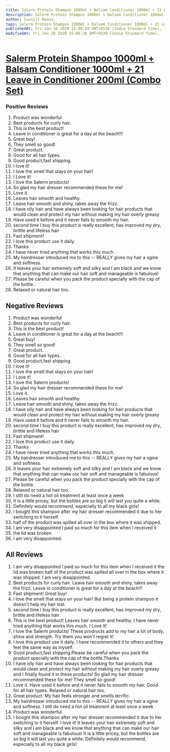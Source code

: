 ```yaml
---
title: Salerm Protein Shampoo 1000ml + Balsam Conditioner 1000ml + 21 Leave in Conditioner 200ml (Combo Set),
description: Salerm Protein Shampoo 1000ml + Balsam Conditioner 1000ml + 21 Leave in Conditioner 200ml (Combo Set),
author: Suvojit Manna,
tags: Salerm Protein Shampoo 1000ml + Balsam Conditioner 1000ml + 21 Leave in Conditioner 200ml (Combo Set),
publishedAt: Fri Jan 10 2020 15:00:20 GMT+0530 (India Standard Time),
modifiedAt: Fri Jan 10 2020 15:00:20 GMT+0530 (India Standard Time),
---
```


# [Salerm Protein Shampoo 1000ml + Balsam Conditioner 1000ml + 21 Leave in Conditioner 200ml (Combo Set)](https://products.checkmycream.com/products/Salerm-Protein-Shampoo-1000ml-+-Balsam-Conditioner-1000ml-+-21-Leave-in-Conditioner-200ml-(Combo-Set).html)

### Positive Reviews

<ol>
      <li>Product was wonderful</li>
      <li>Best products for curly hair.</li>
      <li>This is the best  product!</li>
      <li>Leave in conditioner is great for a day at the beach!!!</li>
      <li>Great buy!</li>
      <li>They smell so good!</li>
      <li>Great product.  </li>
      <li>Good for all hair types.</li>
      <li>Good product,fast shipping.</li>
      <li>I love it!</li>
      <li>I love the smell that stays on your hair!</li>
      <li>I Love it!</li>
      <li>I love the Salerm products!</li>
      <li>So glad my hair dresser recommended these for me!</li>
      <li>Love it.</li>
      <li>Leaves hair smooth and healthy.</li>
      <li>Leave hair smooth and shiny, takes away the frizz.</li>
      <li>I have oily hair and have always been looking for hair products that would clean and protect my hair without making my hair overly greasy</li>
      <li>Have used it before and it never fails to smooth my hair.</li>
      <li>second time I buy this product is really excellent, has improved my dry, brittle and lifeless hair</li>
      <li>Fast shipment!</li>
      <li>I love this product use it daily.</li>
      <li>Thanks</li>
      <li>I have never tried anything that works this much.</li>
      <li>My hairdresser introduced me to this -- REALLY gives my hair a sgine and softness.  </li>
      <li>It leaves your hair extremely soft and silky and I am black and we know that anything that can make our hair soft and manageable is fabulous!  </li>
      <li>Please be careful when you pack the product specially with the cap of the bottle.</li>
      <li>Relaxed or natural hair too.</li>
</ol>


<h2>Negative Reviews</h2>
<ol>
<li> Product was wonderful</li>
<li> Best products for curly hair.</li>
<li> This is the best  product!</li>
<li> Leave in conditioner is great for a day at the beach!!!</li>
<li> Great buy!</li>
<li> They smell so good!</li>
<li> Great product.  </li>
<li> Good for all hair types.</li>
<li> Good product,fast shipping.</li>
<li> I love it!</li>
<li> I love the smell that stays on your hair!</li>
<li> I Love it!</li>
<li> I love the Salerm products!</li>
<li> So glad my hair dresser recommended these for me!</li>
<li> Love it.</li>
<li> Leaves hair smooth and healthy.</li>
<li> Leave hair smooth and shiny, takes away the frizz.</li>
<li> I have oily hair and have always been looking for hair products that would clean and protect my hair without making my hair overly greasy</li>
<li> Have used it before and it never fails to smooth my hair.</li>
<li> second time I buy this product is really excellent, has improved my dry, brittle and lifeless hair</li>
<li> Fast shipment!</li>
<li> I love this product use it daily.</li>
<li> Thanks</li>
<li> I have never tried anything that works this much.</li>
<li> My hairdresser introduced me to this -- REALLY gives my hair a sgine and softness.  </li>
<li> It leaves your hair extremely soft and silky and I am black and we know that anything that can make our hair soft and manageable is fabulous!  </li>
<li> Please be careful when you pack the product specially with the cap of the bottle.</li>
<li> Relaxed or natural hair too.</li>
<li> I still do need a hot oil treatment at least once a week</li>
<li> It is a little pricey, but the bottles are so big it will last you quite a while.</li>
<li> Definitely would recommend, especially to all my black girls!</li>
<li> I bought this shampoo after my hair dresser recommended it due to her switching to it herself.</li>
<li> half of the product  was spilled all over in the box where it was shipped.</li>
<li> I am very disappointed I paid so much for this item when I received it</li>
<li> the lid was broken</li>
<li> I am very disappointed.</li>
</ol>

<h2>All Reviews</h2>

<ol>
    <li> I am very disappointed I paid so much for this item when I received it the lid was broken half of the product  was spilled all over in the box where it was shipped. I am very disappointed.</li>
    <li> Best products for curly hair. Leave hair smooth and shiny, takes away the frizz. Leave in conditioner is great for a day at the beach!!!</li>
    <li> Fast shipment! Great buy!</li>
    <li> I love the smell that stays on your hair! But being a protein shampoo it doesn&#x27;t help my hair lost</li>
    <li> second time I buy this product is really excellent, has improved my dry, brittle and lifeless hair</li>
    <li> This is the best  product! Leaves hair smooth and healthy. I have never tried anything that works this much. I Love it!</li>
    <li> I love the Salerm products! These prodructs add to my hair a lot of body, shine and strength. Try them you won&#x27;t regret it!</li>
    <li> I love this product use it daily. I have recommended it to others and they feel the same way as myself.</li>
    <li> Good product,fast shipping.Please be careful when you pack the product specially with the cap of the bottle.Thanks</li>
    <li> I have oily hair and have always been looking for hair products that would clean and protect my hair without making my hair overly greasy and I finally found it in these products! So glad my hair dresser recommended these for me! They smell so good!</li>
    <li> Love it. Have used it before and it never fails to smooth my hair. Good for all hair types. Relaxed or natural hair too.</li>
    <li> Great product.  My hair feels stronger and smells terrific.</li>
    <li> My hairdresser introduced me to this -- REALLY gives my hair a sgine and softness.  I still do need a hot oil treatment at least once a week</li>
    <li> Product was wonderful</li>
    <li> I bought this shampoo after my hair dresser recommended it due to her switching to it herself. I love it! It leaves your hair extremely soft and silky and I am black and we know that anything that can make our hair soft and manageable is fabulous!  It is a little pricey, but the bottles are so big it will last you quite a while. Definitely would recommend, especially to all my black girls!</li>
</ol>




